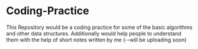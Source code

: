 # Coding-Practice

This Repository would be a coding practice for some of the basic algorithms and other data structures.
Additionally would help people to understand them with the help of short notes written by me (--will be uploading soon)
